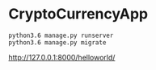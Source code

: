 # CryptoCurrencyApp

```
python3.6 manage.py runserver
python3.6 manage.py migrate
```

http://127.0.0.1:8000/helloworld/
